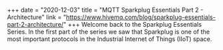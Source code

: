 +++
date = "2020-12-03"
title = "MQTT Sparkplug Essentials Part 2 - Architecture"
link = "https://www.hivemq.com/blog/sparkplug-essentials-part-2-architecture/"
+++
Welcome back to the Sparkplug Essentials Series. In the first part of the series we saw that Sparkplug is one of the most important protocols in the Industrial Internet of Things (IIoT) space.
